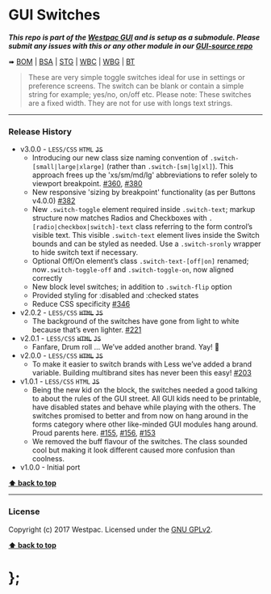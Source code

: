 GUI Switches
============

***This repo is part of the [Westpac GUI](http://gel.westpacgroup.com.au/GUI/) and is setup as a submodule. Please submit any issues with this or any other
module in our [GUI-source repo](https://github.com/WestpacCXTeam/GUI-source/issues)***

➠
[BOM](http://westpaccxteam.github.io/GUI-switches/tests/BOM/) |
[BSA](http://westpaccxteam.github.io/GUI-switches/tests/BSA/) |
[STG](http://westpaccxteam.github.io/GUI-switches/tests/STG/) |
[WBC](http://westpaccxteam.github.io/GUI-switches/tests/WBC/) |
[WBG](http://westpaccxteam.github.io/GUI-switches/tests/WBG/) |
[BT](http://westpaccxteam.github.io/GUI-switches/tests/BT/)

> These are very simple toggle switches ideal for use in settings or preference screens. The switch can be blank or contain a simple string for example;
> yes/no, on/off etc. Please note: These switches are a fixed width. They are not for use with longs text strings.

----------------------------------------------------------------------------------------------------------------------------------------------------------------


### Release History

* v3.0.0 - `LESS/CSS` `HTML` ~~`JS`~~
  * Introducing our new class size naming convention of `.switch-[small|large|xlarge]` (rather than `.switch-[sm|lg|xl]`). This approach frees up the 
  'xs/sm/md/lg' abbreviations to refer solely to viewport breakpoint.
    [#360](https://github.com/WestpacCXTeam/GUI-source/issues/360), [#380](https://github.com/WestpacCXTeam/GUI-source/issues/380)
  * New responsive 'sizing by breakpoint' functionality (as per Buttons v4.0.0)
    [#382](https://github.com/WestpacCXTeam/GUI-source/issues/382)
  * New `.switch-toggle` element required inside `.switch-text`; markup structure now matches Radios and Checkboxes with `.[radio|checkbox|switch]-text` class referring to the form control’s visible text. This visible `.switch-text` element lives inside the Switch bounds and can be styled as needed. Use a `.switch-sronly` wrapper to hide switch text if necessary.
  * Optional Off/On element’s class `.switch-text-[off|on]` renamed; now`.switch-toggle-off` and `.switch-toggle-on`, now aligned correctly
  * New block level switches; in addition to `.switch-flip` option
  * Provided styling for :disabled and :checked states
  * Reduce CSS specificity
    [#346](https://github.com/WestpacCXTeam/GUI-source/issues/346)
* v2.0.2 - `LESS/CSS` ~~`HTML`~~ ~~`JS`~~
  * The background of the switches have gone from light to white because that’s even lighter.
    [#221](https://github.com/WestpacCXTeam/GUI-source/issues/221)
* v2.0.1 - `LESS/CSS` ~~`HTML`~~ ~~`JS`~~
  * Fanfare, Drum roll … We’ve added another brand. Yay! :clap:
* v2.0.0 - `LESS/CSS` ~~`HTML`~~ ~~`JS`~~
  * To make it easier to switch brands with Less we’ve added a brand variable. Building multibrand sites has never been this easy!
    [#203](https://github.com/WestpacCXTeam/GUI-source/issues/203)
* v1.0.1 - `LESS/CSS` `HTML` ~~`JS`~~
  * Being the new kid on the block, the switches needed a good talking to about the rules of the GUI street. All GUI kids need to be printable, have disabled
    states and behave while playing with the others. The switches promised to better and from now on hang
    around in the forms category where other like-minded GUI modules hang around. Proud parents here.
    [#155](https://github.com/WestpacCXTeam/GUI-source/issues/155), [#156](https://github.com/WestpacCXTeam/GUI-source/issues/156),
    [#153](https://github.com/WestpacCXTeam/GUI-source/issues/153)
  * We removed the buff flavour of the switches. The class sounded cool but making it look different caused more confusion than coolness.
* v1.0.0 - Initial port

**[⬆ back to top](#content)**


----------------------------------------------------------------------------------------------------------------------------------------------------------------


### License

Copyright (c) 2017 Westpac. Licensed under the [GNU GPLv2](https://raw.githubusercontent.com/WestpacCXTeam/GUI-switches/master/LICENSE).

**[⬆ back to top](#content)**

# };
